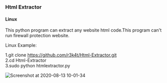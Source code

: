 ### Html Extractor ###

<h4>Linux</h4>

This python program can extract any website html code.This program can't run firewall protection website.

Linux Example:

1.git clone https://github.com/r3k4t/Html-Extractor.git
<br>
2.cd Html-Extractor
<br>
3.sudo python htmlextractor.py
<br>

![Screenshot at 2020-08-13 10-01-34](https://user-images.githubusercontent.com/69615463/90095003-0daec800-dd4d-11ea-8b2d-403e91e7dfc3.png)

